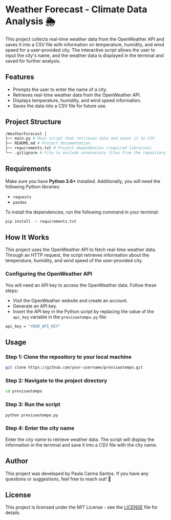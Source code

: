 # Weather Forecast - Climate Data Analysis 🌦️

This project collects real-time weather data from the OpenWeather API and saves it into a CSV file with information on temperature, humidity, and wind speed for a user-provided city. The interactive script allows the user to input the city's name, and the weather data is displayed in the terminal and saved for further analysis.

## Features

- Prompts the user to enter the name of a city.
- Retrieves real-time weather data from the OpenWeather API.
- Displays temperature, humidity, and wind speed information.
- Saves the data into a CSV file for future use.

## Project Structure

```bash
/WeatherForecast │
├── main.py # Main script that retrieves data and saves it to CSV
├── README.md # Project documentation
├── requirements.txt # Project dependencies (required libraries)
└── .gitignore # File to exclude unnecessary files from the repository
```


## Requirements

Make sure you have **Python 3.6+** installed. Additionally, you will need the following Python libraries:

- `requests`
- `pandas`

To install the dependencies, run the following command in your terminal:

```bash
pip install -r requirements.txt
```

## How It Works

This project uses the OpenWeather API to fetch real-time weather data. Through an HTTP request, the script retrieves information about the temperature, humidity, and wind speed of the user-provided city.

### Configuring the OpenWeather API
You will need an API key to access the OpenWeather data. Follow these steps:

- Visit the OpenWeather website and create an account.
- Generate an API key.
- Insert the API key in the Python script by replacing the value of the `api_key` variable in the `previsaotempo.py` file:

```bash
api_key = "YOUR_API_KEY"
```

## Usage

### Step 1: Clone the repository to your local machine

```bash
git clone https://github.com/your-username/previsaotempo.git
```

### Step 2: Navigate to the project directory

```bash
cd previsaotempo
```

### Step 3: Run the script

```bash
python previsaotempo.py
```

### Step 4: Enter the city name 

Enter the city name to retrieve weather data. The script will display the information in the terminal and save it into a CSV file with the city name.

## Author
This project was developed by Paula Carina Santos. If you have any questions or suggestions, feel free to reach out! 🌸

## License
This project is licensed under the MIT License - see the [LICENSE](LICENSE) file for details.
